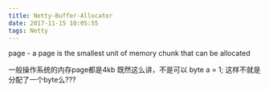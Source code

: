```yaml
---
title: Netty-Buffer-Allocator
date: 2017-11-15 10:05:55
tags: Netty
---
```


page  - a page is the smallest unit of memory chunk that can be allocated

一般操作系统的内存page都是4kb    既然这么讲，不是可以     byte a = 1; 这样不就是分配了一个byte么???